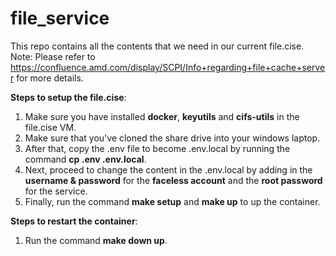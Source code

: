 # file_service
This repo contains all the contents that we need in our current file.cise.
Note: Please refer to https://confluence.amd.com/display/SCPI/Info+regarding+file+cache+server for more details.

**Steps to setup the file.cise**:
1. Make sure you have installed **docker**, **keyutils** and **cifs-utils** in the file.cise VM.
2. Make sure that you've cloned the share drive into your windows laptop.
3. After that, copy the .env file to become .env.local by running the command **cp .env .env.local**.
4. Next, proceed to change the content in the .env.local by adding in the **username & password** for the **faceless account** and the **root password** for the service.
5. Finally, run the command **make setup** and **make up** to up the container.

**Steps to restart the container**:
1. Run the command **make down up**.
